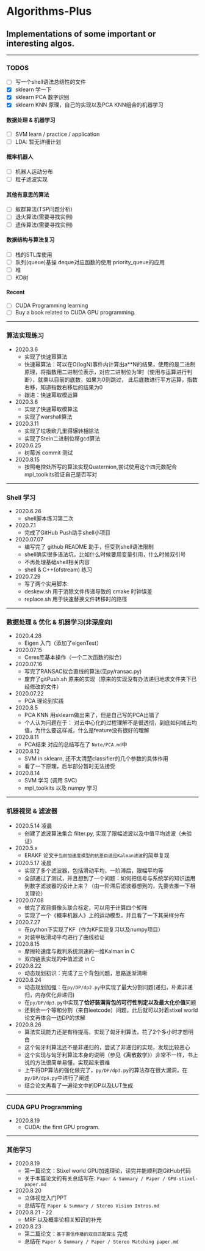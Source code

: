 # Algorithms-Plus
## Implementations of some important or interesting algos.
---
### TODOS
- [ ] 写一个shell语法总结性的文件
- [x] sklearn 学一下
- [x] sklearn PCA 数字识别
- [x] sklearn KNN 原理，自己的实现以及PCA KNN组合的机器学习

#### 数据处理 & 机器学习
- [ ] SVM learn / practice / application
- [ ] LDA: 暂无详细计划

#### 概率机器人
- [ ] 机器人运动分布
- [ ] 粒子滤波实现

#### 其他有意思的算法
- [ ] 蚁群算法(TSP问题分析)
- [ ] 退火算法(需要寻找实例)
- [ ] 遗传算法(需要寻找实例)

#### 数据结构与算法复习
- [ ] 栈的STL库使用
- [ ] 队列(queue)基操 deque对应函数的使用 priority_queue的应用
- [ ] 堆
- [ ] KD树
 
#### Recent
- [ ] CUDA Programming learning
- [ ] Buy a book related to CUDA GPU programming.

---
### 算法实现练习
* 2020.3.6
    * 实现了快速幂算法
    * 快速幂算法：可以在O(logN)事件内计算出a**N的结果，使用的是二进制原理，将指数用二进制位表示，对应二进制位为1时（使用与运算进行判断），就乘以目前的底数，如果为0则跳过， 此后底数进行平方运算，指数右移，知道指数右移后的结果为0
    * 跟进：快速幂取模运算
* 2020.3.6
    * 实现了快速幂取模算法
    * 实现了warshall算法
* 2020.3.11
    * 实现了垃圾欧几里得辗转相除法
    * 实现了Stein二进制位移gcd算法
* 2020.6.25
    * 树莓派 commit 测试
* 2020.8.15
    * 按照电控处所写的算法实现Quaternion,尝试使用这个四元数配合mpl_toolkits验证自己是否写对
---
### Shell 学习
* 2020.6.26
    * shell脚本练习第二次
* 2020.7.1
    * 完成了GitHub Push助手shell小项目
* 2020.07.07 
    * 编写完了 github README 助手，但受到shell语法限制
   * shell确实很多语法坑，比如什么时候要用变量引用，什么时候双引号
    * 不再处理基础shell相关内容
    * shell & C++(ofstream) 练习
* 2020.7.29
    * 写了两个实用脚本:
   * deskew.sh 用于消除文件传递导致的 cmake 时钟误差
   * replace.sh 用于快速替换文件转移时的路径
---
### 数据处理 & 优化 & 机器学习(非深度向)
* 2020.4.28
    * Eigen 入门（添加了eigenTest）
* 2020.07.15
    * Ceres库基本操作（一个二次函数的拟合）
* 2020.07.16
    * 写完了RANSAC拟合直线的算法(见py/ransac.py)
    * 废弃了gitPush.sh 原来的实现（原来的实现没有办法递归地求文件夹下已经修改的文件）
* 2020.07.22
    * PCA 理论到实践
* 2020.8.5
    * PCA KNN 用sklearn做出来了，但是自己写的PCA出错了
    * 个人认为问题在于： 对去中心化的过程理解不是很透彻，到底如何减去均值，为什么要这样减，什么是feature没有很好的理解
* 2020.8.11
    * PCA结束 对应的总结写在了 `Note/PCA.md`中
* 2020.8.12
    * SVM in sklearn, 还不太清楚classifier的几个参数的具体作用
    * 看了一下原理，后半部分暂时无法接受
* 2020.8.14
    * SVM 学习 (调用 SVC)
    * mpl_toolkits 以及 numpy 学习
---
### 机器视觉 & 滤波器
* 2020.5.14 凌晨
    * 创建了滤波算法集合 filter.py, 实现了限幅滤波以及中值平均滤波（未验证）
* 2020.5.x
    * ERAKF 论文`于当前加速度模型的抗差自适应Kalman滤波`的简单复现
* 2020.5.17 凌晨
    * 实现了多个滤波器，包括滑动平均，一阶滞后，限幅平均等
    * 全部通过了测试，并且想到了一个问题：如何把信号与系统学的知识运用到数字滤波器的设计上来？（由一阶滞后滤波器想到的，先要去推一下相关理论）
* 2020.07.08 
    * 做完了双目摄像头联合标定，可以用于计算四个矩阵
    * 实现了一个《概率机器人》上的运动模型，并且看了一下其采样分布
* 2020.7.27
    * 在python下实现了KF（作为KF实现复习以及numpy项目）
    * 对装甲板滑动平均进行了曲线验证
* 2020.8.15
    * 摩擦轮速度与裁判系统测速的一维Kalman in C
    * 双向链表实现的中值滤波 in C
* 2020.8.22
    * 动态规划初识：完成了三个背包问题，思路逐渐清晰
* 2020.8.24
    * 动态规划加强：在`py/DP/dp2.py`中实现了最大分割问题(递归，朴素非递归，内存优化非递归)
    * 在`py/DP/dp3.py`中实现了**恰好装满背包的可行性判定以及最大化价值**问题
    * 还剩余一个等和分割（来自leetcode）问题，此后就可以对着stixel world论文再体会一边DP的求解 
* 2020.8.26
    * 算法实现能力还是有待提高，实现了匈牙利算法，花了2个多小时才想明白
    * 这个匈牙利算法还不是非递归的，尝试了非递归的实现，发现比较恶心
    * 这个实现与匈牙利算法本身的说明（参见《离散数学》）非常不一样，书上说的方法很简单易懂，实现起来很难
    * 上午将DP算法的强化做完了，`py/DP/dp3.py`的算法存在很大漏洞，在`py/DP/dp4.py`中进行了阐述
    * 结合论文再看了一遍论文中的DP以及LUT生成
---
### CUDA GPU Programming
* 2020.8.19
    * CUDA: the first GPU program.
---
### 其他学习
* 2020.8.19
    * 第一篇论文：Stixel world GPU加速理论，读完并能顺利跑GitHub代码
    * 关于本篇论文的有关总结写在: `Paper & Summary / Paper / GPU-stixel-paper.md`
* 2020.8.20
    * 立体视觉入门PPT
    * 总结写在 `Paper & Summary / Stereo Vision Intros.md`
* 2020.8.21 - 22
    * MRF 以及概率论相关知识的补充
* 2020.8.23
    * 第二篇论文：`基于置信传播的双目匹配算法` 完成
    * 总结在 `Paper & Summary / Paper / Stereo Matching paper.md`

